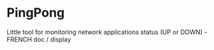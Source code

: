 # PingPong
Little tool for monitoring network applications status (UP or DOWN) - FRENCH doc / display
